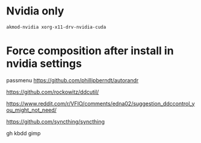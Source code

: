# Nvidia only
`akmod-nvidia xorg-x11-drv-nvidia-cuda`
# Force composition after install in nvidia settings

passmenu
https://github.com/phillipberndt/autorandr

https://github.com/rockowitz/ddcutil/

https://www.reddit.com/r/VFIO/comments/edna02/suggestion_ddccontrol_you_might_not_need/

https://github.com/syncthing/syncthing

gh
kbdd
gimp